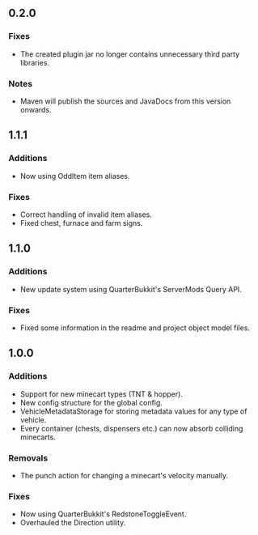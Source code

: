 0.2.0
-----

### Fixes
* The created plugin jar no longer contains unnecessary third party libraries.

### Notes
* Maven will publish the sources and JavaDocs from this version onwards.

1.1.1
-----

### Additions
* Now using OddItem item aliases.

### Fixes
* Correct handling of invalid item aliases.
* Fixed chest, furnace and farm signs. 

1.1.0
-----

### Additions
* New update system using QuarterBukkit's ServerMods Query API.

### Fixes
* Fixed some information in the readme and project object model files.

1.0.0
-----

### Additions
* Support for new minecart types (TNT & hopper).
* New config structure for the global config.
* VehicleMetadataStorage for storing metadata values for any type of vehicle.
* Every container (chests, dispensers etc.) can now absorb colliding minecarts.

### Removals
* The punch action for changing a minecart's velocity manually.

### Fixes
* Now using QuarterBukkit's RedstoneToggleEvent.
* Overhauled the Direction utility.

